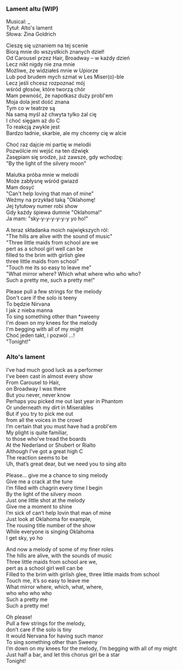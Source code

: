 ### Lament altu (WIP)

Musical: _  
Tytuł: Alto's lament  
Słowa: Zina Goldrich  

Cieszę się uznaniem na tej scenie  
Biorą mnie do wszystkich znanych dzieł!  
Od Carousel przez Hair, Broadway – w każdy dzień  
Lecz nikt nigdy nie zna mnie  
Możliwe, że widziałeś mnie w Upiorze  
Lub pod brudem mych szmat w Les Miser(o)-ble  
Lecz jeśli chcesz rozpoznać mój  
wśród głosów, które tworzą chór  
Mam pewność, że napotkasz duży probl'em  
Moja dola jest dość znana  
Tym co w teatrze są  
Na samą myśl aż chwyta tylko żal cię  
I choć sięgam aż do C  
To reakcją zwykle jest  
Bardzo ładnie, skarbie, ale my chcemy cię w alcie  

Choć raz dajcie mi partię w melodii  
Pozwólcie mi wejść na ten dźwięk  
Zasępiam się srodze, już zawsze, gdy wchodzę:  
"By the light of the silvery moon"  

Malutka próba mnie w melodii  
Może zabłysnę wśród gwiazd  
Mam dosyć  
"Can't help loving that man of mine"  
Weźmy na przykład taką "Oklahomę!  
Jej tytułowy numer robi show  
Gdy każdy śpiewa dumnie "Oklahoma!"  
Ja mam: "sky-y-y-y-y-y-y yo ho!"  

A teraz składanka moich największych ról:  
"The hills are alive with the sound of music"  
"Three little maids from school are we   
pert as a school girl well can be   
filled to the brim with girlish glee   
three little maids from school"  
"Touch me its so easy to leave me"  
"What mirror where? Which what where who who who?   
Such a pretty me, such a pretty me!"  

Please pull a few strings for the melody  
Don't care if the solo is teeny  
To będzie Nirvana  
I jak z nieba manna  
To sing something other than *sweeny  
I'm down on my knees for the melody  
I'm begging with all of my might  
Choć jeden takt, i pozwól ...!  
"Tonight!"  

### Alto's lament

I’ve had much good luck as a performer  
I’ve been cast in almost every show    
From Carousel to Hair,  
on Broadway I was there   
But you never, never know  
Perhaps you picked me out last year in Phantom  
Or underneath my dirt in Miserables  
But if you try to pick me out  
from all the voices in the crowd   
I’m certain that you must have had a probl'em  
My plight is quite familiar,  
to those who’ve tread the boards  
At the Nederland or Shubert or Rialto  
Although I’ve got a great high C  
The reaction seems to be  
Uh, that’s great dear, but we need you to sing alto  

Please... give me a chance to sing melody   
Give me a crack at the tune   
I’m filled with chagrin every time I begin   
By the light of the silvery moon  
Just one little shot at the melody   
Give me a moment to shine  
I’m sick of can’t help lovin that man of mine  
Just look at Oklahoma for example,   
The rousing title number of the show  
While everyone is singing Oklahoma  
I get sky, yo ho  

And now a melody of some of my finer roles   
The hills are alive, with the sounds of music  
Three little maids from school are we,  
pert as a school girl well can be  
Filled to the brim with girlish glee, 
three little maids from school  
Touch me, it’s so easy to leave me  
What mirror where, which, what, where,   
who who who who  
Such a pretty me   
Such a pretty me!  

Oh please!  
Pull a few strings for the melody,   
don’t care if the solo is tiny  
It would Nervana for having such manor  
To sing something other than Sweeny  
I’m down on my knees for the melody, 
I’m begging with all of my might  
Just half a bar, and let this chorus girl be a star  
Tonight!
